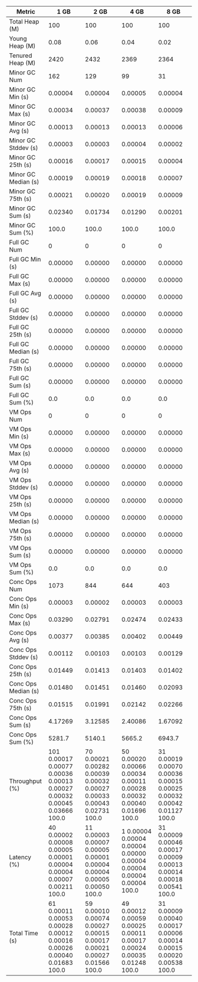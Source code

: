 | Metric | 1 GB | 2 GB | 4 GB | 8 GB |
|------|----|----|----|----|
| Total Heap (M) | 100 | 100 | 100 | 100 |
| Young Heap (M) | 0.08 | 0.06 | 0.04 | 0.02 |
| Tenured Heap (M) | 2420 | 2432 | 2369 | 2364 |
| Minor GC Num | 162 | 129 | 99 | 31 |
| Minor GC Min (s) | 0.00004 | 0.00004 | 0.00005 | 0.00004 |
| Minor GC Max (s) | 0.00034 | 0.00037 | 0.00038 | 0.00009 |
| Minor GC Avg (s) | 0.00013 | 0.00013 | 0.00013 | 0.00006 |
| Minor GC Stddev (s) | 0.00003 | 0.00003 | 0.00004 | 0.00002 |
| Minor GC 25th (s) | 0.00016 | 0.00017 | 0.00015 | 0.00004 |
| Minor GC Median (s) | 0.00019 | 0.00019 | 0.00018 | 0.00007 |
| Minor GC 75th (s) | 0.00021 | 0.00020 | 0.00019 | 0.00009 |
| Minor GC Sum (s) | 0.02340 | 0.01734 | 0.01290 | 0.00201 |
| Minor GC Sum (%) | 100.0 | 100.0 | 100.0 | 100.0 |
| Full GC Num | 0 | 0 | 0 | 0 |
| Full GC Min (s) | 0.00000 | 0.00000 | 0.00000 | 0.00000 |
| Full GC Max (s) | 0.00000 | 0.00000 | 0.00000 | 0.00000 |
| Full GC Avg (s) | 0.00000 | 0.00000 | 0.00000 | 0.00000 |
| Full GC Stddev (s) | 0.00000 | 0.00000 | 0.00000 | 0.00000 |
| Full GC 25th (s) | 0.00000 | 0.00000 | 0.00000 | 0.00000 |
| Full GC Median (s) | 0.00000 | 0.00000 | 0.00000 | 0.00000 |
| Full GC 75th (s) | 0.00000 | 0.00000 | 0.00000 | 0.00000 |
| Full GC Sum (s) | 0.00000 | 0.00000 | 0.00000 | 0.00000 |
| Full GC Sum (%) | 0.0 | 0.0 | 0.0 | 0.0 |
| VM Ops Num | 0 | 0 | 0 | 0 |
| VM Ops Min (s) | 0.00000 | 0.00000 | 0.00000 | 0.00000 |
| VM Ops Max (s) | 0.00000 | 0.00000 | 0.00000 | 0.00000 |
| VM Ops Avg (s) | 0.00000 | 0.00000 | 0.00000 | 0.00000 |
| VM Ops Stddev (s) | 0.00000 | 0.00000 | 0.00000 | 0.00000 |
| VM Ops 25th (s) | 0.00000 | 0.00000 | 0.00000 | 0.00000 |
| VM Ops Median (s) | 0.00000 | 0.00000 | 0.00000 | 0.00000 |
| VM Ops 75th (s) | 0.00000 | 0.00000 | 0.00000 | 0.00000 |
| VM Ops Sum (s) | 0.00000 | 0.00000 | 0.00000 | 0.00000 |
| VM Ops Sum (%) | 0.0 | 0.0 | 0.0 | 0.0 |
| Conc Ops Num | 1073 | 844 | 644 | 403 |
| Conc Ops Min (s) | 0.00003 | 0.00002 | 0.00003 | 0.00003 |
| Conc Ops Max (s) | 0.03290 | 0.02791 | 0.02474 | 0.02433 |
| Conc Ops Avg (s) | 0.00377 | 0.00385 | 0.00402 | 0.00449 |
| Conc Ops Stddev (s) | 0.00112 | 0.00103 | 0.00103 | 0.00129 |
| Conc Ops 25th (s) | 0.01449 | 0.01413 | 0.01403 | 0.01402 |
| Conc Ops Median (s) | 0.01480 | 0.01451 | 0.01460 | 0.02093 |
| Conc Ops 75th (s) | 0.01515 | 0.01991 | 0.02142 | 0.02266 |
| Conc Ops Sum (s) | 4.17269 | 3.12585 | 2.40086 | 1.67092 |
| Conc Ops Sum (%) | 5281.7 | 5140.1 | 5665.2 | 6943.7 |
| Throughput (%) | 101	0.00017	0.00077	0.00036	0.00013	0.00027	0.00032	0.00045	0.03666	100.0 | 70	0.00021	0.00282	0.00039	0.00032	0.00027	0.00033	0.00043	0.02731	100.0 | 50	0.00020	0.00066	0.00034	0.00011	0.00028	0.00032	0.00040	0.01696	100.0 | 31	0.00019	0.00070	0.00036	0.00015	0.00025	0.00032	0.00042	0.01127	100.0 |
| Latency (%) | 40	0.00002	0.00008	0.00005	0.00001	0.00004	0.00004	0.00007	0.00211	100.0 | 11	0.00003	0.00007	0.00005	0.00001	0.00004	0.00004	0.00005	0.00050	100.0 | 1	0.00004	0.00004	0.00004	0.00000	0.00004	0.00004	0.00004	0.00004	100.0 | 31	0.00009	0.00046	0.00017	0.00009	0.00013	0.00014	0.00018	0.00541	100.0 |
| Total Time (s) | 61	0.00011	0.00053	0.00028	0.00012	0.00016	0.00026	0.00040	0.01683	100.0 | 59	0.00010	0.00074	0.00027	0.00015	0.00017	0.00021	0.00027	0.01566	100.0 | 49	0.00012	0.00059	0.00025	0.00011	0.00017	0.00024	0.00035	0.01248	100.0 | 31	0.00009	0.00040	0.00017	0.00006	0.00014	0.00015	0.00020	0.00538	100.0 |
